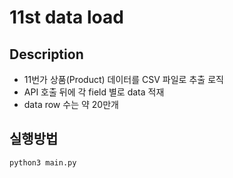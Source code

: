 # 11st data load

## Description
- 11번가 상품(Product) 데이터를 CSV 파일로 추출 로직
- API 호출 뒤에 각 field 별로 data 적재
- data row 수는 약 20만개

## 실행방법
```bash
python3 main.py
```